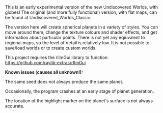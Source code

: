 This is an early experimental version of the new Undiscovered Worlds, with globes!
The original (and more fully functional) version, with flat maps, can be found at Undiscovered_Worlds_Classic.


The version here will create spherical planets in a variety of styles. You can move around them, change the texture colours and shader effects, and get information about particular points.
There is not yet any eqiuvalent to regional maps, so the level of detail is relatively low.
It is not possible to save/load worlds or to create custom worlds.

This project requires the rlImGui library to function: https://github.com/raylib-extras/rlImGui

**Known issues (causes all unknown!):**

The same seed does not always produce the same planet.

Occasionally, the program crashes at an early stage of planet generation.

The location of the highlight marker on the planet's surface is not always accurate.
